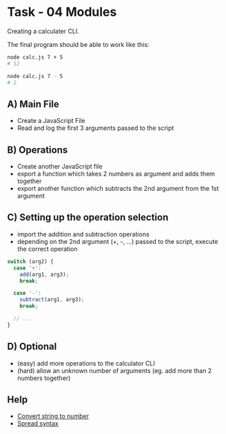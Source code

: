 # Task - 04 Modules

Creating a calculater CLI.

The final program should be able to work like this:

```sh
node calc.js 7 + 5
# 12

node calc.js 7 - 5
# 2
```

## A) Main File

- Create a JavaScript File
- Read and log the first 3 arguments passed to the script

## B) Operations

- Create another JavaScript file
- export a function which takes 2 numbers as argument and adds them together
- export another function which subtracts the 2nd argument from the 1st argument

## C) Setting up the operation selection

- import the addition and subtraction operations
- depending on the 2nd argument (+, -, ...) passed to the script, execute the correct operation

```js
switch (arg2) {
  case '+':
    add(arg1, arg3);
    break;

  case '-':
    subtract(arg1, arg3);
    break;

  // ...
}
```

## D) Optional

- (easy) add more operations to the calculator CLI
- (hard) allow an unknown number of arguments (eg. add more than 2 numbers together)

## Help

- [Convert string to number](https://stackoverflow.com/a/1133814/8995651)
- [Spread syntax](https://developer.mozilla.org/en-US/docs/Web/JavaScript/Reference/Operators/Spread_syntax)
